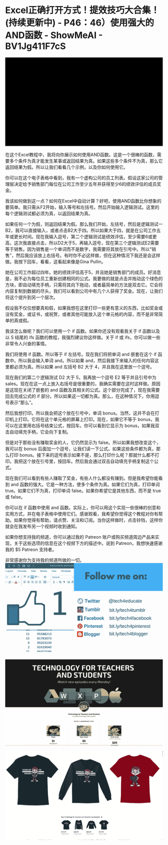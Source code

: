 # Excel正确打开方式！提效技巧大合集！(持续更新中) - P46：46）使用强大的AND函数 - ShowMeAI - BV1Jg411F7cS

![](img/5d134be359adaaaf159264a337a5f4ba_0.png)

在这个Excel教程中，我将向你展示如何使用AND函数。这是一个很棒的函数，需要多个条件为真才能发生某事或返回结果为真。如果这些多个条件不为真，那么它返回结果为假。所以让我们看看几个示例，以及你如何使用它。

你可以在这个电子表格中看到，我有一个虚构公司的员工列表。假设这家公司的管理层决定给予销售部门每位在公司工作至少五年并获得至少6的绩效评估的成员奖金。

我该如何做到这一点？如何在Excel中自动计算？好吧，使用AND函数比你想象的要简单。我只需从F2开始，输入等号和左括号。然后开始输入逻辑测试。这里的每个逻辑测试都必须为真，以返回结果为真。

如果任何一个为假，则返回结果为假。那么我们开始，左括号，然后是逻辑测试一B2，我可以直接输入，或者点击B2大于四。所以如果大于四，就是在公司工作五年或更长时间。现在我输入逗号，第二个逻辑测试是绩效评估，至少需要6或更高，这次我直接点击，所以D2大于5，再输入逗号，现在第三个逻辑测试E2需要等于销售。因为销售是一个单词而不是数字，我需要将其放在引号中。所以“销售”，然后我应该放上右括号。有时你不必这样做，但在这种情况下我还是会这样做。我按下回车，看看，这看起来像是Gina Pullin。

她在公司工作超过四年。她的绩效评估高于5，并且她是销售部门的成员。好消息是，我不必为每位员工重新创建相同的公式。我要做的就是点击并拖动这个绿色的方块，即自动填充手柄，只需将其向下拖动，或者最简单的方法是双击它。它会将内容复制到数据的尽头，我们可以看到公司中有几个人获得了奖金。现在，让我们将这个提升到另一个层次。

假设我不仅仅想要真和假，如果我想在这里打印一些更有意义的东西，比如奖金或没有奖金，或证书，或祝贺，或者其他可能放入这个单元格的内容，而不是非常简单的真或假。

我该怎么做呢？我们可以使用一个 if 函数。如果你还没有观看我关于 if 函数以及以 S 结尾的 ifs 函数的教程，我强烈建议你这样做。关于 if 或 ifs，你可以做一些非常令人兴奋的事情。

我们将使用 if 函数。所以等于 if 左括号。现在我们将把单词 and 嵌套在这个 if 函数中。所以我会输入单词 and。所以如果 and，然后我接下来输入的任何内容这里都必须为真。所以如果 and 左括号 B2 大于 4，并且我在这里放一个逗号。

现在我们的第二个逻辑测试 D2 大于 5，我再放一个逗号 E2 等于并且引号中为 sales。现在在这一点上放入右括号是很重要的，我确实需要在这时这样做。原因是这现在关闭了嵌套的 and 函数及其相关的公式。这个部分完成了，现在我需要回去完成公式的 if 部分。所以如果这一切都为真。那么，在这种情况下，你用逗号表示“那么”。

然后我想打印。所以我会把这个放在引号中，单词 bonus。当然，这并不会在打印机上打印。它将在这个单元格的屏幕上打印。现在，如果它不等于 bonus，我可以在这里用右括号结束公式，按回车。你可以看到它显示为 bonus，如果我双击自动填充手柄，它会向下复制。

但是对于那些没有赚取奖金的人，它仍然显示为 false。所以如果我想改变这个，我可以在 bonus 后面加一个逗号，让我们读一下公式。如果这些条件都为真，那么打印 bonus。接下来的逗号表示如果不是，那么打印什么呢？那就什么都不打印。我把这个放在引号里，按回车。然后我会通过双击自动填充手柄复制这个公式。

现在我们可以看到有些人赚取了奖金，有些人什么都没有赚到。但是我希望你能看到 and 函数的强大。它是一种方法，使多个条件为真。如果它们为真，打印单词 true。如果它们不为真，打印单词 false。如果你希望它是其他东西，而不是 true 或 false。

你可以在 if 函数中使用 and 函数。实际上，你可以用这个实现一些很棒的创意和实用方式，并在电子表格中使用它们。感谢观看，我希望你觉得这个教程对你有帮助。如果你觉得有帮助，请点赞、关注和订阅。当你这样做时，点击铃铛，这样你就会在我发布另一个视频时收到通知。

如果你想支持我的频道，你可以通过我的 Patreon 账户或购买频道周边产品来实现，关于这些选项的信息在这个视频下方的描述中。说到 Patreon，我想快速感谢我的 $5 Patreon 支持者。

非常感谢你为支持我的频道所做的一切。![](img/5d134be359adaaaf159264a337a5f4ba_2.png)

![](img/5d134be359adaaaf159264a337a5f4ba_3.png)

![](img/5d134be359adaaaf159264a337a5f4ba_4.png)
